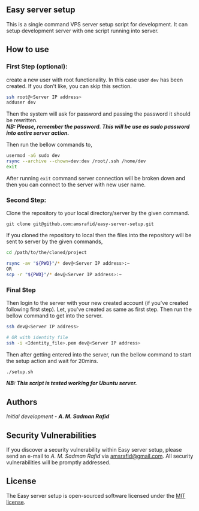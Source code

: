 ## Easy server setup
This is a single command VPS server setup script for development. It can setup development server with one script running into server.

## How to use

### First Step (optional):
create a new user with root functionality. In this case user `dev` has been created. If you don't like, you can skip this section.

```sh
ssh root@<Server IP address>
adduser dev
```
Then the system will ask for password and passing the password it should be rewritten.\
**_NB: Please, remember the password. This will be use as sudo password into entire server action._**

Then run the bellow commands to,
```sh
usermod -aG sudo dev
rsync --archive --chown=dev:dev /root/.ssh /home/dev
exit
```
After running `exit` command server connection will be broken down and then you can connect to the server with new user name.
### Second Step:
Clone the repository to your local directory/server by the given command.
```
git clone git@github.com:amsrafid/easy-server-setup.git
```

If you cloned the repository to local then the files into the repository will be sent to server by the given commands,

```sh
cd /path/to/the/cloned/project

rsync -av "${PWD}"/* dev@<Server IP address>:~
OR
scp -r "${PWD}"/* dev@<Server IP address>:~
```
### Final Step
Then login to the server with your new created account (if you've created following first step). Let, you've created as same as first step. Then run the bellow command to get into the server.
```sh
ssh dev@<Server IP address>

# OR with identity file
ssh -i <Identity_file>.pem dev@<Server IP address>
```
Then after getting entered into the server, run the bellow command to start the setup action and wait for 20mins.
```sh
./setup.sh
```
**_NB: This script is tested working for Ubuntu server._**
## Authors

_Initial development_ - **_A. M. Sadman Rafid_**

## Security Vulnerabilities

If you discover a security vulnerability within Easy server setup, please send an e-mail to _A. M. Sadman Rafid_ via [amsrafid@gmail.com](mailto:amsrafid@gmail.com). All security vulnerabilities will be promptly addressed.

## License

The Easy server setup is open-sourced software licensed under the [MIT license](https://opensource.org/licenses/MIT).
